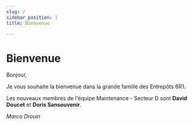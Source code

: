 ```yaml
---
slug: /
sidebar_position: 1
title: Bienvenue

---
```



# Bienvenue


Bonjour,

Je vous souhaite la bienvenue dans la grande famille des Entrepôts 6R1.

Les nouveaux membres de l'équipe Maintenance - Secteur D sont **David Doucet** et **Doris Sansouvenir**.

*Marco Drouin*